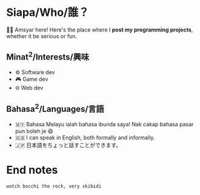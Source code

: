 # Siapa/Who/誰？
👋🏽 Amsyar here! Here's the place where I **post my programming projects**, whether it be serious or fun.

## Minat<sup>2</sup>/Interests/興味
- ⚙️ Software dev
- 🎮 Game dev
- 🌐 Web dev

## Bahasa<sup>2</sup>/Languages/言語
- 🇲🇾 Bahasa Melayu ialah bahasa ibunda saya! Nak cakap bahasa pasar pun boleh je 😄
- 🇬🇧 I can speak in English, both formally and informally.
- 🇯🇵 日本語をちょっと話すことができます。

# End notes
```
watch bocchi the rock, very skibidi
```
